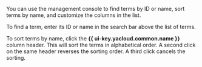 You can use the management console to find terms by ID or name, sort terms by name, and customize the columns in the list.

To find a term, enter its ID or name in the search bar above the list of terms.

To sort terms by name, click the **{{ ui-key.yacloud.common.name }}** column header. This will sort the terms in alphabetical order. A second click on the same header reverses the sorting order. A third click cancels the sorting.
